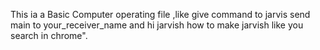 This ia a Basic Computer operating file ,like give  command to jarvis send main to your_receiver_name and hi jarvish how to make jarvish like you search in chrome".
